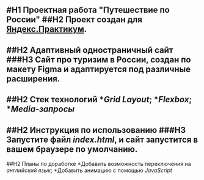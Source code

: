 #H1 Проектная работа "Путешествие по России"
##H2 Проект создан для [Яндекс.Практикум](https://practicum.yandex/).
------
##H2 Адаптивный одностраничный сайт
###H3 Сайт про туризим в России, создан по макету Figma и адаптируется под различные расширения.
------
##H2 Стек технологий
*_Grid Layout_;
*_Flexbox_;
*_Media-запросы_
------
##H2 Инструкция по использованию
###H3 Запустите файл _index.html_, и сайт запустится в вашем браузере по умолчанию.
------
##H2 Планы по доработке
*Добавить возможность переключения на *английский язык*;
*Добавить анимацию с помощью *JavaScript*
